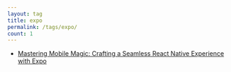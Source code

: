 ```yaml
---
layout: tag
title: expo
permalink: /tags/expo/
count: 1
---
```


- [Mastering Mobile Magic: Crafting a Seamless React Native Experience with Expo](https://gosein.de/react-native-expo-app.html)
